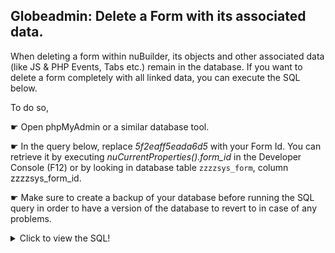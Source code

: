 ## Globeadmin: Delete a Form with its associated data.

When deleting a form within nuBuilder, its objects and other associated data (like JS & PHP Events, Tabs etc.) remain in the database.
If you want to delete a form completely with all linked data, you can execute the SQL below.

To do so,

☛  Open phpMyAdmin or a similar database tool.

☛  In the query below, replace *5f2eaff5eada6d5* with your Form Id.
You can retrieve it by executing *nuCurrentProperties().form_id* in the Developer Console (F12) or by looking in database table `zzzzsys_form`, column zzzzsys_form_id.

☛  Make sure to create a backup of your database before running the SQL query in order to have a version of the database to revert to in case of any problems.

<details>
 <summary>Click to view the SQL!</summary>
  
```mysql
SET @form_id = '5f2eaff5eada6d5'; --  Form id to delete
SET @form_id_like = CONCAT(@form_id,'%');

-- Events
DELETE FROM zzzzsys_event WHERE sev_zzzzsys_object_id in 
(SELECT zzzzsys_object_id FROM zzzzsys_object where sob_all_zzzzsys_form_id = @form_id);

-- PHP
DELETE FROM zzzzsys_php WHERE 
zzzzsys_php_id LIKE @form_id_like
OR sph_zzzzsys_form_id = @form_id
OR LEFT(zzzzsys_php_id,length(zzzzsys_php_id)-3)  
IN (SELECT zzzzsys_object_id FROM `zzzzsys_object` WHERE sob_all_zzzzsys_form_id = @form_id);

-- Browse
DELETE FROM zzzzsys_browse WHERE sbr_zzzzsys_form_id = @form_id ;

-- Select
DELETE FROM zzzzsys_select WHERE zzzzsys_select_id  LIKE @form_id ;

-- Select Clause
DELETE FROM zzzzsys_select_clause WHERE ssc_zzzzsys_select_id LIKE @form_id_like ;

-- Form Tabs
DELETE FROM zzzzsys_tab WHERE syt_zzzzsys_form_id  = @form_id;

-- Form objects
DELETE FROM zzzzsys_object WHERE sob_all_zzzzsys_form_id = @form_id OR sob_run_zzzzsys_form_id = @form_id;

-- Finally, delete the form
DELETE FROM zzzzsys_form WHERE zzzzsys_form_id = @form_id ;
```
</details>
